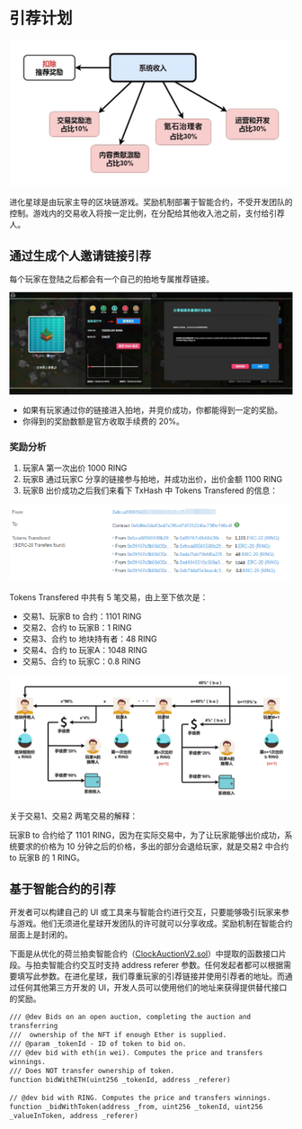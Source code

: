 # 引荐计划

![](../.gitbook/assets/overview-referral-program-cn-1.jpg)

进化星球是由玩家主导的区块链游戏。奖励机制部署于智能合约，不受开发团队的控制。游戏内的交易收入将按一定比例，在分配给其他收入池之前，支付给引荐人。

## 通过生成个人邀请链接引荐

每个玩家在登陆之后都会有一个自己的拍地专属推荐链接。

![](../.gitbook/assets/overview-referral-program-cn-2.jpg)

* 如果有玩家通过你的链接进入拍地，并竞价成功，你都能得到一定的奖励。
* 你得到的奖励数额是官方收取手续费的 20%。

### 奖励分析

1. 玩家A 第一次出价 1000 RING
2. 玩家B 通过玩家C 分享的链接参与拍地，并成功出价，出价金额 1100 RING
3. 玩家B 出价成功之后我们来看下 TxHash 中 Tokens Transfered 的信息：

![](../.gitbook/assets/overview-referral-program-cn-3.png)

Tokens Transfered 中共有 5 笔交易，由上至下依次是：

* 交易1、玩家B to 合约：1101 RING
* 交易2、合约 to 玩家B：1 RING
* 交易3、合约 to 地块持有者：48 RING
* 交易4、合约 to 玩家A：1048 RING
* 交易5、合约 to 玩家C：0.8 RING

![](../.gitbook/assets/overview-referral-program-cn-4.jpg)

关于交易1、交易2 两笔交易的解释：

玩家B to 合约给了 1101 RING，因为在实际交易中，为了让玩家能够出价成功，系统要求的价格为 10 分钟之后的价格，多出的部分会退给玩家，就是交易2 中合约 to 玩家B 的 1 RING。

## 基于智能合约的引荐

开发者可以构建自己的 UI 或工具来与智能合约进行交互，只要能够吸引玩家来参与游戏。他们无须进化星球开发团队的许可就可以分享收成。奖励机制在智能合约层面上是封闭的。

下面是从优化的荷兰拍卖智能合约（[ClockAuctionV2.sol](https://github.com/evolutionlandorg/market-contracts/blob/master/contracts/auction/ClockAuctionV2.sol)）中提取的函数接口片段。与拍卖智能合约交互时支持 address referer 参数。任何发起者都可以根据需要填写此参数。在进化星球，我们尊重玩家的引荐链接并使用引荐者的地址。而通过任何其他第三方开发的 UI，开发人员可以使用他们的地址来获得提供替代接口的奖励。

```text
/// @dev Bids on an open auction, completing the auction and transferring
///  ownership of the NFT if enough Ether is supplied.
/// @param _tokenId - ID of token to bid on.
/// @dev bid with eth(in wei). Computes the price and transfers winnings.
/// Does NOT transfer ownership of token.
function bidWithETH(uint256 _tokenId, address _referer)

// @dev bid with RING. Computes the price and transfers winnings.
function _bidWithToken(address _from, uint256 _tokenId, uint256 _valueInToken, address _referer)
```

